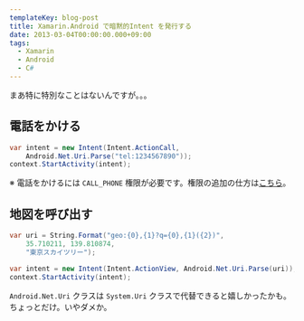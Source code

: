 ```yaml
---
templateKey: blog-post
title: Xamarin.Android で暗黙的Intent を発行する
date: 2013-03-04T00:00:00.000+09:00
tags:
  - Xamarin
  - Android
  - C#
---
```

まあ特に特別なことはないんですが。。。

<!-- more -->

## 電話をかける

```csharp
var intent = new Intent(Intent.ActionCall, 
    Android.Net.Uri.Parse("tel:1234567890"));
context.StartActivity(intent);
```
※ 電話をかけるには ``CALL_PHONE`` 権限が必要です。権限の追加の仕方は[こちら](http://amay077.github.com/blog/2013/03/02/xamarin-android-permission/)。

## 地図を呼び出す

```csharp
var uri = String.Format("geo:{0},{1}?q={0},{1}({2})", 
    35.710211, 139.810874,
    "東京スカイツリー");

var intent = new Intent(Intent.ActionView, Android.Net.Uri.Parse(uri));
context.StartActivity(intent);
```

``Android.Net.Uri`` クラスは ``System.Uri`` クラスで代替できると嬉しかったかも。ちょっとだけ。いやダメか。